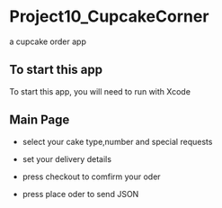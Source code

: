 # Project10_CupcakeCorner
a cupcake order app 

## To start this app

To start this app, you will need to run with Xcode

## Main Page

- select your cake type,number and special requests

- set your delivery details

- press checkout to comfirm your oder 

- press place oder to send JSON

